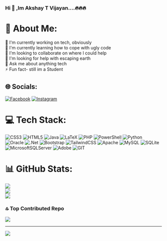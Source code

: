 ### Hi 👋 ,Im Akshay T Vijayan....🔥🔥🔥

<!--
**akshaytvijayan/akshaytvijayan** is a ✨ _special_ ✨ repository because its `README.md` (this file) appears on your GitHub profile.

Here are some ideas to get you started:-->

# 💫 About Me:
🔭 I'm currently working on tech, obviously<br>🌱 I'm currently learning how to cope with ugly code<br>👯 I'm looking to collaborate on where I could help<br>🤝 I'm looking for help with escaping earth<br>💬 Ask me about anything tech<br>⚡ Fun fact- still im a Student


## 🌐 Socials:
[![Facebook](https://img.shields.io/badge/Facebook-%231877F2.svg?logo=Facebook&logoColor=white)](https://facebook.com/https://m.facebook.com/akshaytvijayan/) [![Instagram](https://img.shields.io/badge/Instagram-%23E4405F.svg?logo=Instagram&logoColor=white)](https://instagram.com/https://www.instagram.com/akshaytvijayan/) 

# 💻 Tech Stack:
![CSS3](https://img.shields.io/badge/css3-%231572B6.svg?style=flat-square&logo=css3&logoColor=white) ![HTML5](https://img.shields.io/badge/html5-%23E34F26.svg?style=flat-square&logo=html5&logoColor=white) ![Java](https://img.shields.io/badge/java-%23ED8B00.svg?style=flat-square&logo=openjdk&logoColor=white) ![LaTeX](https://img.shields.io/badge/latex-%23008080.svg?style=flat-square&logo=latex&logoColor=white) ![PHP](https://img.shields.io/badge/php-%23777BB4.svg?style=flat-square&logo=php&logoColor=white) ![PowerShell](https://img.shields.io/badge/PowerShell-%235391FE.svg?style=flat-square&logo=powershell&logoColor=white) ![Python](https://img.shields.io/badge/python-3670A0?style=flat-square&logo=python&logoColor=ffdd54) ![Oracle](https://img.shields.io/badge/Oracle-F80000?style=flat-square&logo=oracle&logoColor=white) ![.Net](https://img.shields.io/badge/.NET-5C2D91?style=flat-square&logo=.net&logoColor=white) ![Bootstrap](https://img.shields.io/badge/bootstrap-%238511FA.svg?style=flat-square&logo=bootstrap&logoColor=white) ![TailwindCSS](https://img.shields.io/badge/tailwindcss-%2338B2AC.svg?style=flat-square&logo=tailwind-css&logoColor=white) ![Apache](https://img.shields.io/badge/apache-%23D42029.svg?style=flat-square&logo=apache&logoColor=white) ![MySQL](https://img.shields.io/badge/mysql-%2300000f.svg?style=flat-square&logo=mysql&logoColor=white) ![SQLite](https://img.shields.io/badge/sqlite-%2307405e.svg?style=flat-square&logo=sqlite&logoColor=white) ![MicrosoftSQLServer](https://img.shields.io/badge/Microsoft%20SQL%20Server-CC2927?style=flat-square&logo=microsoft%20sql%20server&logoColor=white) ![Adobe](https://img.shields.io/badge/adobe-%23FF0000.svg?style=flat-square&logo=adobe&logoColor=white) ![GIT](https://img.shields.io/badge/Git-fc6d26?style=flat-square&logo=git&logoColor=white)
# 📊 GitHub Stats:
![](https://github-readme-stats.vercel.app/api?username=akshaytvijayan&theme=dracula&hide_border=false&include_all_commits=false&count_private=true)<br/>
![](https://github-readme-streak-stats.herokuapp.com/?user=akshaytvijayan&theme=dracula&hide_border=false)<br/>
![](https://github-readme-stats.vercel.app/api/top-langs/?username=akshaytvijayan&theme=dracula&hide_border=false&include_all_commits=false&count_private=true&layout=compact)

### 🔝 Top Contributed Repo
![](https://github-contributor-stats.vercel.app/api?username=akshaytvijayan&limit=5&theme=dracula&combine_all_yearly_contributions=true)

---
[![](https://visitcount.itsvg.in/api?id=akshaytvijayan&icon=7&color=4)](https://visitcount.itsvg.in)

  
<!-- Proudly created with GPRM ( https://gprm.itsvg.in ) -->
